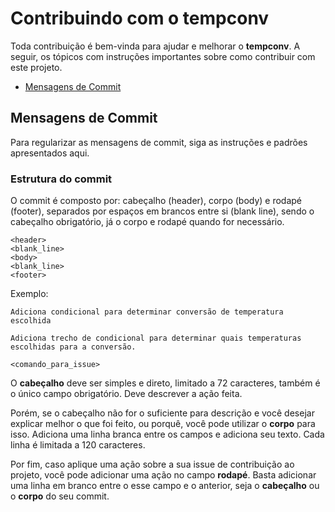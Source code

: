 # Contribuindo com o tempconv

Toda contribuição é bem-vinda para ajudar e melhorar o **tempconv**. A seguir, os tópicos com instruções importantes
sobre como contribuir com este projeto.

  - [Mensagens de Commit](#commit)

## <a name="commit"></a> Mensagens de Commit

Para regularizar as mensagens de commit, siga as instruções e padrões apresentados aqui.

### Estrutura do commit

O commit é composto por: cabeçalho (header), corpo (body) e rodapé (footer), separados por espaços em brancos entre si
(blank line), sendo o cabeçalho obrigatório, já o corpo e rodapé quando for necessário.

```
<header>
<blank_line>
<body>
<blank_line>
<footer>
```

Exemplo:
```
Adiciona condicional para determinar conversão de temperatura escolhida

Adiciona trecho de condicional para determinar quais temperaturas escolhidas para a conversão.

<comando_para_issue>
```

O **cabeçalho** deve ser simples e direto, limitado a 72 caracteres, também é o único campo obrigatório. Deve descrever
a ação feita.

Porém, se o cabeçalho não for o suficiente para descrição e você desejar explicar melhor o que foi feito, ou porquê,
você pode utilizar o **corpo** para isso. Adiciona uma linha branca entre os campos e adiciona seu texto. Cada linha é
limitada a 120 caracteres.

Por fim, caso aplique uma ação sobre a sua issue de contribuição ao projeto, você pode adicionar uma ação no campo
**rodapé**. Basta adicionar uma linha em branco entre o esse campo e o anterior, seja o **cabeçalho** ou o **corpo**
do seu commit.
